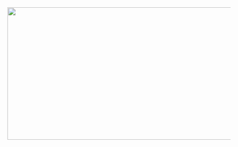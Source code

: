 
<a href="https://github.com/devxb/gitanimals">
  <img
    src="https://render.gitanimals.org/lines/jypark38?pet-id=597980936993102723&contribution-view=false"
    width="600"
    height="300"
  />
</a>
  
